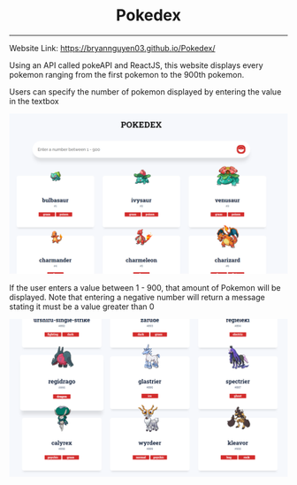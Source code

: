 ## <h1 align="center">Pokedex</h1>

---

Website Link: https://bryannguyen03.github.io/Pokedex/

Using an API called pokeAPI and ReactJS, this website displays every pokemon ranging from the first pokemon to the 900th pokemon.

Users can specify the number of pokemon displayed by entering the value in the textbox

!['website Preview'](readme-images/WebsitePreview.png)

If the user enters a value between 1 - 900, that amount of Pokemon will be displayed. Note that entering a negative number will return a message stating it must be a value greater than 0

!['website Preview 2'](readme-images/900%20Pokemon.png)

